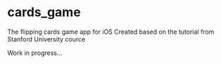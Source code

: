 # cards_game
The flipping cards game app for iOS
Created based on the tutorial from Stanford University cource

Work in progress...

